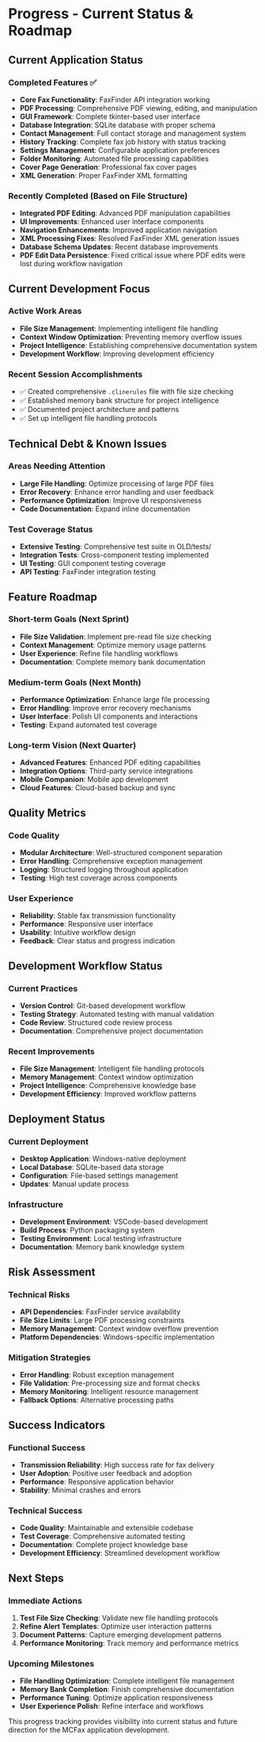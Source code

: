 # Progress - Current Status & Roadmap

## Current Application Status

### Completed Features ✅
- **Core Fax Functionality**: FaxFinder API integration working
- **PDF Processing**: Comprehensive PDF viewing, editing, and manipulation
- **GUI Framework**: Complete tkinter-based user interface
- **Database Integration**: SQLite database with proper schema
- **Contact Management**: Full contact storage and management system
- **History Tracking**: Complete fax job history with status tracking
- **Settings Management**: Configurable application preferences
- **Folder Monitoring**: Automated file processing capabilities
- **Cover Page Generation**: Professional fax cover pages
- **XML Generation**: Proper FaxFinder XML formatting

### Recently Completed (Based on File Structure)
- **Integrated PDF Editing**: Advanced PDF manipulation capabilities
- **UI Improvements**: Enhanced user interface components
- **Navigation Enhancements**: Improved application navigation
- **XML Processing Fixes**: Resolved FaxFinder XML generation issues
- **Database Schema Updates**: Recent database improvements
- **PDF Edit Data Persistence**: Fixed critical issue where PDF edits were lost during workflow navigation

## Current Development Focus

### Active Work Areas
- **File Size Management**: Implementing intelligent file handling
- **Context Window Optimization**: Preventing memory overflow issues
- **Project Intelligence**: Establishing comprehensive documentation system
- **Development Workflow**: Improving development efficiency

### Recent Session Accomplishments
- ✅ Created comprehensive `.clinerules` file with file size checking
- ✅ Established memory bank structure for project intelligence
- ✅ Documented project architecture and patterns
- ✅ Set up intelligent file handling protocols

## Technical Debt & Known Issues

### Areas Needing Attention
- **Large File Handling**: Optimize processing of large PDF files
- **Error Recovery**: Enhance error handling and user feedback
- **Performance Optimization**: Improve UI responsiveness
- **Code Documentation**: Expand inline documentation

### Test Coverage Status
- **Extensive Testing**: Comprehensive test suite in OLD/tests/
- **Integration Tests**: Cross-component testing implemented
- **UI Testing**: GUI component testing coverage
- **API Testing**: FaxFinder integration testing

## Feature Roadmap

### Short-term Goals (Next Sprint)
- **File Size Validation**: Implement pre-read file size checking
- **Context Management**: Optimize memory usage patterns
- **User Experience**: Refine file handling workflows
- **Documentation**: Complete memory bank documentation

### Medium-term Goals (Next Month)
- **Performance Optimization**: Enhance large file processing
- **Error Handling**: Improve error recovery mechanisms
- **User Interface**: Polish UI components and interactions
- **Testing**: Expand automated test coverage

### Long-term Vision (Next Quarter)
- **Advanced Features**: Enhanced PDF editing capabilities
- **Integration Options**: Third-party service integrations
- **Mobile Companion**: Mobile app development
- **Cloud Features**: Cloud-based backup and sync

## Quality Metrics

### Code Quality
- **Modular Architecture**: Well-structured component separation
- **Error Handling**: Comprehensive exception management
- **Logging**: Structured logging throughout application
- **Testing**: High test coverage across components

### User Experience
- **Reliability**: Stable fax transmission functionality
- **Performance**: Responsive user interface
- **Usability**: Intuitive workflow design
- **Feedback**: Clear status and progress indication

## Development Workflow Status

### Current Practices
- **Version Control**: Git-based development workflow
- **Testing Strategy**: Automated testing with manual validation
- **Code Review**: Structured code review process
- **Documentation**: Comprehensive project documentation

### Recent Improvements
- **File Size Management**: Intelligent file handling protocols
- **Memory Management**: Context window optimization
- **Project Intelligence**: Comprehensive knowledge base
- **Development Efficiency**: Improved workflow patterns

## Deployment Status

### Current Deployment
- **Desktop Application**: Windows-native deployment
- **Local Database**: SQLite-based data storage
- **Configuration**: File-based settings management
- **Updates**: Manual update process

### Infrastructure
- **Development Environment**: VSCode-based development
- **Build Process**: Python packaging system
- **Testing Environment**: Local testing infrastructure
- **Documentation**: Memory bank knowledge system

## Risk Assessment

### Technical Risks
- **API Dependencies**: FaxFinder service availability
- **File Size Limits**: Large PDF processing constraints
- **Memory Management**: Context window overflow prevention
- **Platform Dependencies**: Windows-specific implementation

### Mitigation Strategies
- **Error Handling**: Robust exception management
- **File Validation**: Pre-processing size and format checks
- **Memory Monitoring**: Intelligent resource management
- **Fallback Options**: Alternative processing paths

## Success Indicators

### Functional Success
- **Transmission Reliability**: High success rate for fax delivery
- **User Adoption**: Positive user feedback and adoption
- **Performance**: Responsive application behavior
- **Stability**: Minimal crashes and errors

### Technical Success
- **Code Quality**: Maintainable and extensible codebase
- **Test Coverage**: Comprehensive automated testing
- **Documentation**: Complete project knowledge base
- **Development Efficiency**: Streamlined development workflow

## Next Steps

### Immediate Actions
1. **Test File Size Checking**: Validate new file handling protocols
2. **Refine Alert Templates**: Optimize user interaction patterns
3. **Document Patterns**: Capture emerging development patterns
4. **Performance Monitoring**: Track memory and performance metrics

### Upcoming Milestones
- **File Handling Optimization**: Complete intelligent file management
- **Memory Bank Completion**: Finish comprehensive documentation
- **Performance Tuning**: Optimize application responsiveness
- **User Experience Polish**: Refine interface and workflows

This progress tracking provides visibility into current status and future direction for the MCFax application development.
